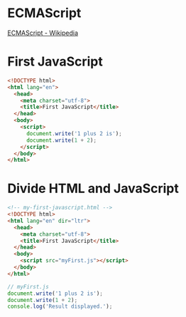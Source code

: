 # ECMAScript
[ECMAScript - Wikipedia](https://en.wikipedia.org/wiki/ECMAScript)

# First JavaScript

```html
<!DOCTYPE html>
<html lang="en">
  <head>
    <meta charset="utf-8">
    <title>First JavaScript</title>
  </head>
  <body>
    <script>
      document.write('1 plus 2 is');
      document.write(1 + 2);
    </script>
  </body>
</html>
```

# Divide HTML and JavaScript

```html
<!-- my-first-javascript.html -->
<!DOCTYPE html>
<html lang="en" dir="ltr">
  <head>
    <meta charset="utf-8">
    <title>First JavaScript</title>
  </head>
  <body>
    <script src="myFirst.js"></script>
  </body>
</html>
```

```js
// myFirst.js
document.write('1 plus 2 is');
document.write(1 + 2);
console.log('Result displayed.');
```
